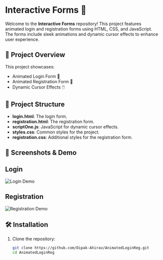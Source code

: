 # Interactive Forms 🌟

Welcome to the **Interactive Forms** repository! This project features animated login and registration forms using HTML, CSS, and JavaScript. The forms include sleek animations and dynamic cursor effects to enhance user experience.

## 🚀 Project Overview

This project showcases:
- Animated Login Form 🔑
- Animated Registration Form 📝
- Dynamic Cursor Effects 🖱️

## 📂 Project Structure

- **login.html**: The login form.
- **registration.html**: The registration form.
- **scriptOne.js**: JavaScript for dynamic cursor effects.
- **styles.css**: Common styles for the project.
- **registration.css**: Additional styles for the registration form.

## 📸 Screenshots & Demo
## Login
![Login Demo](Images/LoginScreen.gif)

## Registration
![Registration Demo](Images/RegistrationScreeen.gif)

## 🛠️ Installation

1. Clone the repository:
   ```sh
   git clone https://github.com/Dipak-Ahirav/AnimatedLoginReg.git
   cd AnimatedLoginReg
